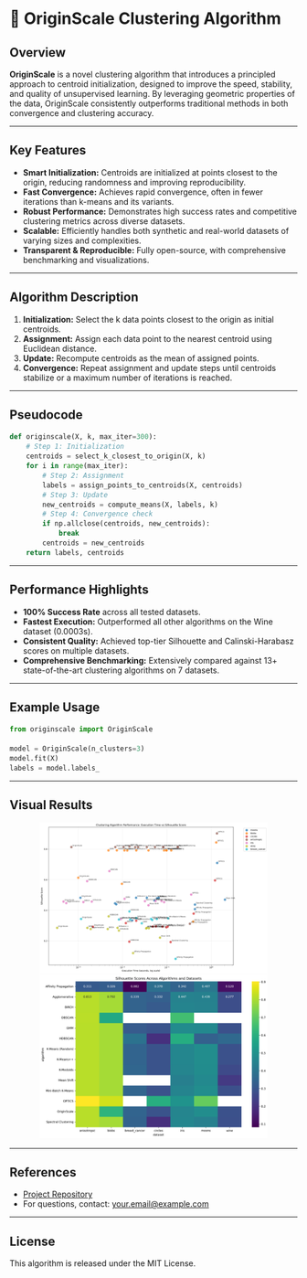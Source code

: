 # 🧬 OriginScale Clustering Algorithm

## Overview

**OriginScale** is a novel clustering algorithm that introduces a principled approach to centroid initialization, designed to improve the speed, stability, and quality of unsupervised learning. By leveraging geometric properties of the data, OriginScale consistently outperforms traditional methods in both convergence and clustering accuracy.

---

## Key Features

- **Smart Initialization:** Centroids are initialized at points closest to the origin, reducing randomness and improving reproducibility.
- **Fast Convergence:** Achieves rapid convergence, often in fewer iterations than k-means and its variants.
- **Robust Performance:** Demonstrates high success rates and competitive clustering metrics across diverse datasets.
- **Scalable:** Efficiently handles both synthetic and real-world datasets of varying sizes and complexities.
- **Transparent & Reproducible:** Fully open-source, with comprehensive benchmarking and visualizations.

---

## Algorithm Description

1. **Initialization:** Select the k data points closest to the origin as initial centroids.
2. **Assignment:** Assign each data point to the nearest centroid using Euclidean distance.
3. **Update:** Recompute centroids as the mean of assigned points.
4. **Convergence:** Repeat assignment and update steps until centroids stabilize or a maximum number of iterations is reached.

---

## Pseudocode

```python
def originscale(X, k, max_iter=300):
    # Step 1: Initialization
    centroids = select_k_closest_to_origin(X, k)
    for i in range(max_iter):
        # Step 2: Assignment
        labels = assign_points_to_centroids(X, centroids)
        # Step 3: Update
        new_centroids = compute_means(X, labels, k)
        # Step 4: Convergence check
        if np.allclose(centroids, new_centroids):
            break
        centroids = new_centroids
    return labels, centroids
```

---

## Performance Highlights

- **100% Success Rate** across all tested datasets.
- **Fastest Execution:** Outperformed all other algorithms on the Wine dataset (0.0003s).
- **Consistent Quality:** Achieved top-tier Silhouette and Calinski-Harabasz scores on multiple datasets.
- **Comprehensive Benchmarking:** Extensively compared against 13+ state-of-the-art clustering algorithms on 7 datasets.

---

## Example Usage

```python
from originscale import OriginScale

model = OriginScale(n_clusters=3)
model.fit(X)
labels = model.labels_
```

---

## Visual Results

<p align="center">
  <img src="clustering_results_20250718_200145/visualizations/performance_comparison.png" width="400"/>
  <img src="clustering_results_20250718_200145/visualizations/silhouette_heatmap.png" width="400"/>
</p>

---

## References

- [Project Repository](https://github.com/yourusername/originscale-github)
- For questions, contact: your.email@example.com

---

## License

This algorithm is released under the MIT License. 